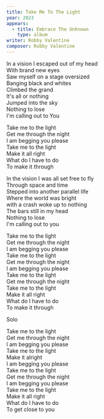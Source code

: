 ```yaml
---
title: Take Me To The Light
year: 2023
appears:
  - title: Embrace The Unknown
    type: album
writer: Robby Valentine
composer: Robby Valentine
---
```


<p>In a vision I escaped out of my head<br />
With brand new eyes<br />
Saw myself on a stage oversized<br />
Banging black and whites<br />
Climbed the grand<br />
It's all or nothing<br />
Jumped into the sky<br />
Nothing to lose<br />
I'm calling out to You</p>

<p>Take me to the light<br />
Get me through the night<br />
I am begging you please<br />
Take me to the light<br />
Make it all right<br />
What do I have to do<br />
To make it through</p>

<p>In the vision I was all set free to fly<br />
Through space and time<br />
Stepped into another parallel life<br />
Where the world was bright<br />
with a crash woke up to nothing<br />
The bars still in my head<br />
Nothing to lose<br />
I'm calling out to you</p>

<p>Take me to the light<br />
Get me through the night<br />
I am begging you please<br />
Take me to the light<br />
Get me through the night<br />
I am begging you please<br />
Take me to the light<br />
Get me through the night<br />
Take me to the light<br />
Make it all right<br />
What do I have to do<br />
To make it through</p>

<p class="em">Solo</p>

<p>Take me to the light<br />
Get me through the night<br />
I am begging you please<br />
Take me to the light<br />
Make it alright<br />
I am begging you please<br />
Take me to the light<br />
Get me through the night<br />
I am begging you please<br />
Take me to the light<br />
Make it all right<br />
What do I have to do<br />
To get close to you</p>
